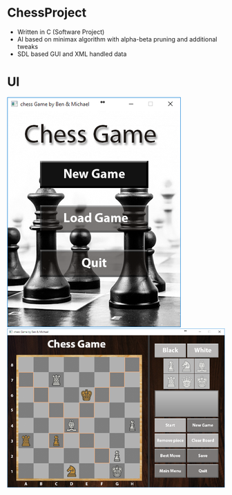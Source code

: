 # ChessProject

- Written in C (Software Project)
- AI based on minimax algorithm with alpha-beta pruning and additional tweaks
- SDL based GUI and XML handled data

# UI
![alt tag](https://raw.githubusercontent.com/BenSterenson/ChessProject/master/main.png)
![alt tag](https://raw.githubusercontent.com/BenSterenson/ChessProject/master/play.png)
